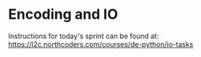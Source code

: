 # Encoding and IO

Instructions for today's sprint can be found at: https://l2c.northcoders.com/courses/de-python/io-tasks